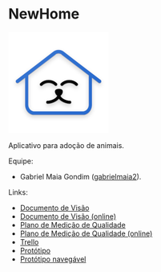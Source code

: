 # NewHome

![Logo](logo.png)

Aplicativo para adoção de animais.

Equipe:

- Gabriel Maia Gondim ([gabrielmaia2](https://github.com/gabrielmaia2/)).

Links:

- [Documento de Visão](Documento%20de%20visão%20-%20NewHome.docx)
- [Documento de Visão (online)](https://docs.google.com/document/d/1zmXHlqlolZHsC0Sm9svI_SMwjibPqeP6LgyG272uRvc/edit?usp=sharing)
- [Plano de Medição de Qualidade](Plano%20de%20Medição%20de%20Qualidade.docx)
- [Plano de Medição de Qualidade (online)](https://docs.google.com/document/d/1mCOTPBDO8tD4Ev3KoJYHSR2_iL5ClGwA/edit?usp=sharing)
- [Trello](https://trello.com/b/wDqJiqbW)
- [Protótipo](https://www.figma.com/file/Ynqz8XqNbdFSNU1TjwKW5D/NewHome?node-id=0%3A1)
- [Protótipo navegável](https://www.figma.com/proto/Ynqz8XqNbdFSNU1TjwKW5D/NewHome?node-id=7%3A2&scaling=scale-down&page-id=0%3A1&starting-point-node-id=7%3A2&show-proto-sidebar=1)
